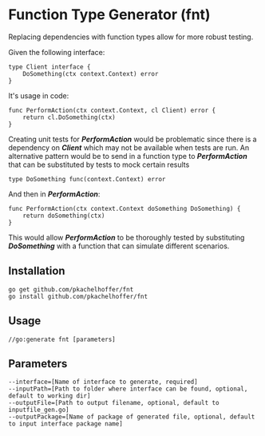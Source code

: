 # Function Type Generator (fnt)

Replacing dependencies with function types allow for more robust testing.

Given the following interface:

    type Client interface {
        DoSomething(ctx context.Context) error
    }

It's usage in code:

    func PerformAction(ctx context.Context, cl Client) error {
        return cl.DoSomething(ctx)
    }

Creating unit tests for ___PerformAction___ would be problematic since there is a dependency on ___Client___ which may
not be available when tests are run. An alternative pattern would be to send in a function type to
___PerformAction___ that can be substituted by tests to mock certain results

    type DoSomething func(context.Context) error

And then in ___PerformAction___:

    func PerformAction(ctx context.Context doSomething DoSomething) {
        return doSomething(ctx)
    }

This would allow ___PerformAction___ to be thoroughly tested by substituting ___DoSomething___ with a function that can
simulate different scenarios.

## Installation

    go get github.com/pkachelhoffer/fnt
    go install github.com/pkachelhoffer/fnt

## Usage

    //go:generate fnt [parameters]

## Parameters

    --interface=[Name of interface to generate, required]
    --inputPath=[Path to folder where interface can be found, optional, default to working dir]
    --outputFile=[Path to output filename, optional, default to inputfile_gen.go]
    --outputPackage=[Name of package of generated file, optional, default to input interface package name]